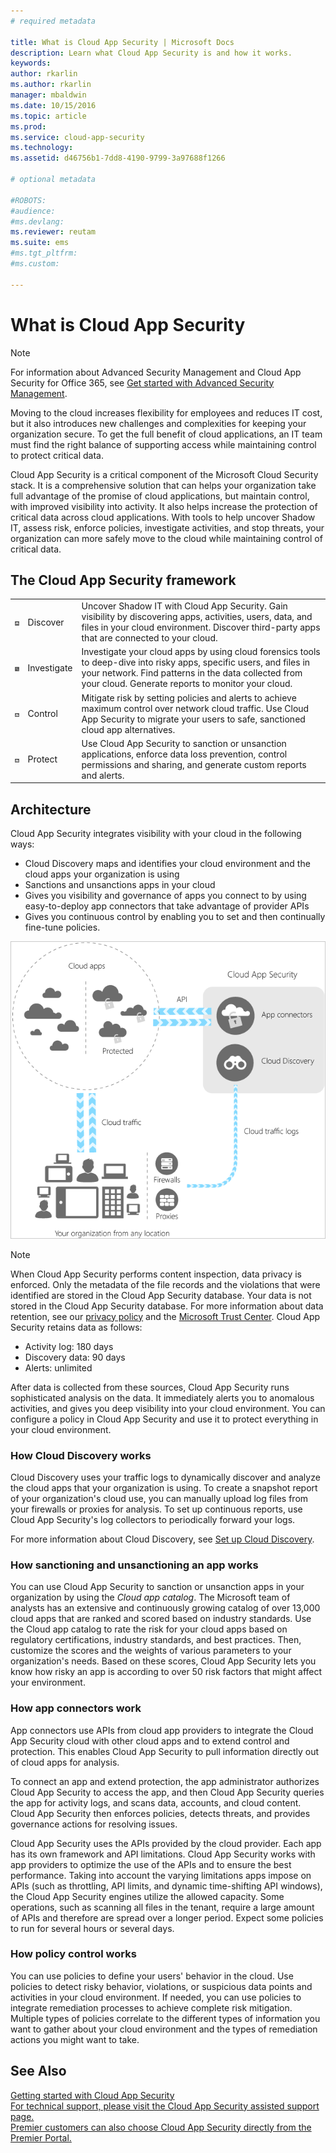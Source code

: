```yaml
---
# required metadata

title: What is Cloud App Security | Microsoft Docs
description: Learn what Cloud App Security is and how it works.
keywords:
author: rkarlin
ms.author: rkarlin
manager: mbaldwin
ms.date: 10/15/2016
ms.topic: article
ms.prod:
ms.service: cloud-app-security
ms.technology:
ms.assetid: d46756b1-7dd8-4190-9799-3a97688f1266

# optional metadata

#ROBOTS:
#audience:
#ms.devlang:
ms.reviewer: reutam
ms.suite: ems
#ms.tgt_pltfrm:
#ms.custom:

---
```

# What is Cloud App Security

> [!NOTE]
> For information about Advanced Security Management and Cloud App Security for Office 365, see [Get started with Advanced Security Management](https://support.office.com/article/Get-started-with-Advanced-Management-Security-d9ee4d67-f2b3-42b4-9c9e-c4529904990a).

Moving to the cloud increases flexibility for employees and reduces IT cost, but it also introduces new challenges and complexities for keeping your organization secure. To get the full benefit of cloud applications, an IT team must find the right balance of supporting access while maintaining control to protect critical data.  

Cloud App Security is a critical component of the Microsoft Cloud Security stack. It is a comprehensive solution that can helps your organization take full advantage of the promise of cloud applications, but maintain control, with improved visibility into activity. It also helps increase the protection of critical data across cloud applications. With tools to help uncover Shadow IT, assess risk, enforce policies, investigate activities, and stop threats, your organization can more safely move to the cloud while maintaining control of critical data.  

## The Cloud App Security framework  

|       |   |   |
|-------|---|:---|
|![Discover](./media/discovery-icon.png)|Discover|Uncover Shadow IT with Cloud App Security. Gain visibility by discovering apps, activities, users, data, and files in your cloud environment. Discover third-party apps that are connected to your cloud.|
|![Investigate](./media/investigate-icon.png)|Investigate|Investigate your cloud apps by using cloud forensics tools to deep-dive into risky apps, specific users, and files in your network. Find patterns in the data collected from your cloud. Generate reports to monitor your cloud.|
|![Control](./media/protect-icon.png)|Control|Mitigate risk by setting policies and alerts to achieve maximum control over network cloud traffic. Use Cloud App Security to migrate your users to safe, sanctioned cloud app alternatives.|
|![Protect](./media/protect-icon.png)|Protect|Use Cloud App Security to sanction or unsanction applications, enforce data loss prevention, control permissions and sharing, and generate custom reports and alerts.|


## Architecture  

Cloud App Security integrates visibility with your cloud in the following ways:  

-   Cloud Discovery maps and identifies your cloud environment and the cloud apps your organization is using  
-   Sanctions and unsanctions apps in your cloud  
-   Gives you visibility and governance of apps you connect to by using easy-to-deploy app connectors that take advantage of provider APIs  
-   Gives you continuous control by enabling you to set and then continually fine-tune policies.  

![Cloud App Security architecture](./media/architecture.png)  

> [!NOTE]  
>  When Cloud App Security performs content inspection, data privacy is enforced. Only the metadata of the file records and the violations that were identified are stored in the Cloud App Security database. Your data is not stored in the Cloud App Security database. For more information about data retention, see our [privacy policy](http://go.microsoft.com/fwlink/?LinkId=512132) and the [Microsoft Trust Center](https://www.microsoft.com/TrustCenter/Privacy/You-are-in-control-of-your-data).
Cloud App Security retains data as follows:
>- Activity log: 180 days
>- Discovery data: 90 days
>- Alerts: unlimited

After data is collected from these sources, Cloud App Security runs sophisticated analysis on the data. It immediately alerts you to anomalous activities, and gives you deep visibility into your cloud environment. You can configure a policy in Cloud App Security and use it to protect everything in your cloud environment.  

###  How Cloud Discovery works  

Cloud Discovery uses your traffic logs to dynamically discover and analyze the cloud apps that your organization is using. To create a snapshot report of your organization's cloud use, you can manually upload log files from your firewalls or proxies for analysis. To set up continuous reports, use Cloud App Security's log collectors to periodically forward your logs.  

For more information about Cloud Discovery, see [Set up Cloud Discovery](set-up-cloud-discovery.md).

### How sanctioning and unsanctioning an app works  

You can use Cloud App Security to sanction or unsanction apps in your organization by using the *Cloud app catalog*.  The Microsoft team of analysts has an extensive and continuously growing catalog of over 13,000 cloud apps that are ranked and scored based on industry standards. Use the Cloud app catalog to rate the risk for your cloud apps based on regulatory certifications, industry standards, and best practices. Then, customize the scores and the weights of various parameters to your organization's needs. Based on these scores, Cloud App Security lets you know how risky an app is according to over 50 risk factors that might affect your environment.  

### How app connectors work  
App connectors use APIs from cloud app providers to integrate the Cloud App Security cloud with other cloud apps and to extend control and protection. This enables Cloud App Security to pull information directly out of cloud apps for analysis.  

To connect an app and extend protection, the app administrator authorizes Cloud App Security to access the app, and then Cloud App Security queries the app for activity logs, and scans data, accounts, and cloud content. Cloud App Security then enforces policies, detects threats, and provides governance actions for resolving issues.  

Cloud App Security uses the APIs provided by the cloud provider. Each app has its own framework and API limitations. Cloud App Security works with app providers to optimize the use of the APIs and to ensure the best performance. Taking into account the varying limitations apps impose on APIs (such as throttling, API limits, and dynamic time-shifting API windows), the Cloud App Security engines utilize the allowed capacity. Some operations, such as scanning all files in the tenant, require a large amount of APIs and therefore are spread over a longer period. Expect some policies to run for several hours or several days.  

### How policy control works  

You can use policies to define your users' behavior in the cloud. Use policies to detect risky behavior, violations, or suspicious data points and activities in your cloud environment. If needed, you can use policies to integrate remediation processes to achieve complete risk mitigation. Multiple types of policies correlate to the different types of information you want to gather about your cloud environment and the types of remediation actions you might want to take.  

## See Also  

[Getting started with Cloud App Security](getting-started-with-cloud-app-security.md)   
[For technical support, please visit the Cloud App Security assisted support page.](http://support.microsoft.com/oas/default.aspx?prid=16031)   
[Premier customers can also choose Cloud App Security directly from the Premier Portal.](https://premier.microsoft.com/)  
